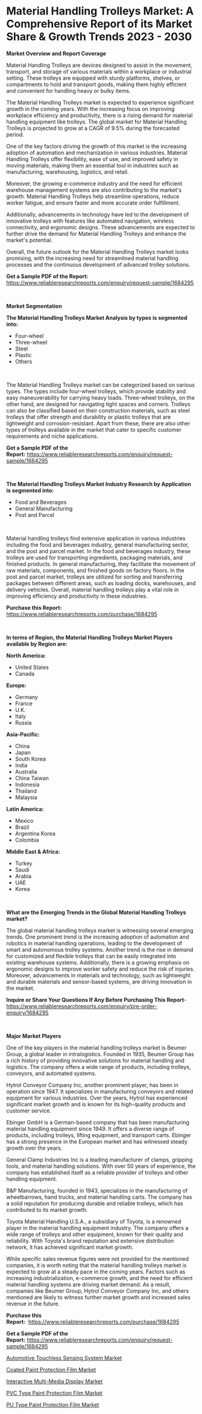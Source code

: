 <p><h1>Material Handling Trolleys Market: A Comprehensive Report of its Market Share & Growth Trends 2023 - 2030</h1></p><p><strong>Market Overview and Report Coverage</strong></p>
<p><p>Material Handling Trolleys are devices designed to assist in the movement, transport, and storage of various materials within a workplace or industrial setting. These trolleys are equipped with sturdy platforms, shelves, or compartments to hold and transport goods, making them highly efficient and convenient for handling heavy or bulky items.</p><p>The Material Handling Trolleys market is expected to experience significant growth in the coming years. With the increasing focus on improving workplace efficiency and productivity, there is a rising demand for material handling equipment like trolleys. The global market for Material Handling Trolleys is projected to grow at a CAGR of 9.5% during the forecasted period.</p><p>One of the key factors driving the growth of this market is the increasing adoption of automation and mechanization in various industries. Material Handling Trolleys offer flexibility, ease of use, and improved safety in moving materials, making them an essential tool in industries such as manufacturing, warehousing, logistics, and retail.</p><p>Moreover, the growing e-commerce industry and the need for efficient warehouse management systems are also contributing to the market's growth. Material Handling Trolleys help streamline operations, reduce worker fatigue, and ensure faster and more accurate order fulfillment.</p><p>Additionally, advancements in technology have led to the development of innovative trolleys with features like automated navigation, wireless connectivity, and ergonomic designs. These advancements are expected to further drive the demand for Material Handling Trolleys and enhance the market's potential.</p><p>Overall, the future outlook for the Material Handling Trolleys market looks promising, with the increasing need for streamlined material handling processes and the continuous development of advanced trolley solutions.</p></p>
<p><strong>Get a Sample PDF of the Report:</strong> <a href="https://www.reliableresearchreports.com/enquiry/request-sample/1684295">https://www.reliableresearchreports.com/enquiry/request-sample/1684295</a></p>
<p>&nbsp;</p>
<p><strong>Market Segmentation</strong></p>
<p><strong>The Material Handling Trolleys Market Analysis by types is segmented into:</strong></p>
<p><ul><li>Four-wheel</li><li>Three-wheel</li><li>Steel</li><li>Plastic</li><li>Others</li></ul></p>
<p>&nbsp;</p>
<p><p>The Material Handling Trolleys market can be categorized based on various types. The types include four-wheel trolleys, which provide stability and easy maneuverability for carrying heavy loads. Three-wheel trolleys, on the other hand, are designed for navigating tight spaces and corners. Trolleys can also be classified based on their construction materials, such as steel trolleys that offer strength and durability or plastic trolleys that are lightweight and corrosion-resistant. Apart from these, there are also other types of trolleys available in the market that cater to specific customer requirements and niche applications.</p></p>
<p><strong>Get a Sample PDF of the Report:</strong>&nbsp;<a href="https://www.reliableresearchreports.com/enquiry/request-sample/1684295">https://www.reliableresearchreports.com/enquiry/request-sample/1684295</a></p>
<p>&nbsp;</p>
<p><strong>The Material Handling Trolleys Market Industry Research by Application is segmented into:</strong></p>
<p><ul><li>Food and Beverages</li><li>General Manufacturing</li><li>Post and Parcel</li></ul></p>
<p>&nbsp;</p>
<p><p>Material handling trolleys find extensive application in various industries including the food and beverages industry, general manufacturing sector, and the post and parcel market. In the food and beverages industry, these trolleys are used for transporting ingredients, packaging materials, and finished products. In general manufacturing, they facilitate the movement of raw materials, components, and finished goods on factory floors. In the post and parcel market, trolleys are utilized for sorting and transferring packages between different areas, such as loading docks, warehouses, and delivery vehicles. Overall, material handling trolleys play a vital role in improving efficiency and productivity in these industries.</p></p>
<p><strong>Purchase this Report:</strong>&nbsp; <a href="https://www.reliableresearchreports.com/purchase/1684295">https://www.reliableresearchreports.com/purchase/1684295</a></p>
<p>&nbsp;</p>
<p><strong>In terms of Region, the Material Handling Trolleys Market Players available by Region are:</strong></p>
<p>
    <p> <strong> North America: </strong>
        <ul>
            <li>United States</li>
            <li>Canada</li>
        </ul>
        </p> 
    <p> <strong> Europe: </strong>
        <ul>
            <li>Germany</li>
            <li>France</li>
            <li>U.K.</li>
            <li>Italy</li>
            <li>Russia</li>
        </ul>
        </p> 
    <p> <strong> Asia-Pacific: </strong>
        <ul>
            <li>China</li>
            <li>Japan</li>
            <li>South Korea</li>
            <li>India</li>
            <li>Australia</li>
            <li>China Taiwan</li>
            <li>Indonesia</li>
            <li>Thailand</li>
            <li>Malaysia</li>
        </ul>
        </p> 
    <p> <strong> Latin America: </strong>
        <ul>
            <li>Mexico</li>
            <li>Brazil</li>
            <li>Argentina Korea</li>
            <li>Colombia</li>
        </ul>
        </p> 
    <p> <strong> Middle East & Africa: </strong>
        <ul>
            <li>Turkey</li>
            <li>Saudi</li>
            <li>Arabia</li>
            <li>UAE</li>
            <li>Korea</li>
        </ul>
    </p>
    </p>
<p>&nbsp;</p>
<p><strong>What are the Emerging Trends in the Global Material Handling Trolleys market?</strong></p>
<p><p>The global material handling trolleys market is witnessing several emerging trends. One prominent trend is the increasing adoption of automation and robotics in material handling operations, leading to the development of smart and autonomous trolley systems. Another trend is the rise in demand for customized and flexible trolleys that can be easily integrated into existing warehouse systems. Additionally, there is a growing emphasis on ergonomic designs to improve worker safety and reduce the risk of injuries. Moreover, advancements in materials and technology, such as lightweight and durable materials and sensor-based systems, are driving innovation in the market.</p></p>
<p><strong>Inquire or Share Your Questions If Any Before Purchasing This Report</strong>- <a href="https://www.reliableresearchreports.com/enquiry/pre-order-enquiry/1684295">https://www.reliableresearchreports.com/enquiry/pre-order-enquiry/1684295</a></p>
<p>&nbsp;</p>
<p><strong>Major Market Players</strong></p>
<p><p>One of the key players in the material handling trolleys market is Beumer Group, a global leader in intralogistics. Founded in 1935, Beumer Group has a rich history of providing innovative solutions for material handling and logistics. The company offers a wide range of products, including trolleys, conveyors, and automated systems.</p><p>Hytrol Conveyor Company Inc, another prominent player, has been in operation since 1947. It specializes in manufacturing conveyors and related equipment for various industries. Over the years, Hytrol has experienced significant market growth and is known for its high-quality products and customer service.</p><p>Ebinger GmbH is a German-based company that has been manufacturing material handling equipment since 1949. It offers a diverse range of products, including trolleys, lifting equipment, and transport carts. Ebinger has a strong presence in the European market and has witnessed steady growth over the years.</p><p>General Clamp Industries Inc is a leading manufacturer of clamps, gripping tools, and material handling solutions. With over 50 years of experience, the company has established itself as a reliable provider of trolleys and other handling equipment.</p><p>B&P Manufacturing, founded in 1943, specializes in the manufacturing of wheelbarrows, hand trucks, and material handling carts. The company has a solid reputation for producing durable and reliable trolleys, which has contributed to its market growth.</p><p>Toyota Material Handling U.S.A., a subsidiary of Toyota, is a renowned player in the material handling equipment industry. The company offers a wide range of trolleys and other equipment, known for their quality and reliability. With Toyota's brand reputation and extensive distribution network, it has achieved significant market growth.</p><p>While specific sales revenue figures were not provided for the mentioned companies, it is worth noting that the material handling trolleys market is expected to grow at a steady pace in the coming years. Factors such as increasing industrialization, e-commerce growth, and the need for efficient material handling systems are driving market demand. As a result, companies like Beumer Group, Hytrol Conveyor Company Inc, and others mentioned are likely to witness further market growth and increased sales revenue in the future.</p></p>
<p><strong>Purchase this Report:</strong>&nbsp;&nbsp;<a href="https://www.reliableresearchreports.com/purchase/1684295">https://www.reliableresearchreports.com/purchase/1684295</a></p>
<p></p>
<p><strong>Get a Sample PDF of the Report:</strong>&nbsp;<a href="https://www.reliableresearchreports.com/enquiry/request-sample/1684295">https://www.reliableresearchreports.com/enquiry/request-sample/1684295</a></p>
<p><p><a href="https://medium.com/@aliwilldvm/automotive-touchless-sensing-system-market-trends-and-market-analysis-forecasted-for-period-5fb92656ae6e">Automotive Touchless Sensing System Market</a></p><p><a href="https://www.linkedin.com/pulse/coated-paint-protection-film-market-share-amp-new-trends-analysis/">Coated Paint Protection Film Market</a></p><p><a href="https://medium.com/@dinafritsch/interactive-multi-media-display-market-focuses-on-market-share-size-and-projected-forecast-till-93ada46774e0">Interactive Multi-Media Display Market</a></p><p><a href="https://www.linkedin.com/pulse/decoding-pvc-type-paint-protection-film-market-deep-dive/">PVC Type Paint Protection Film Market</a></p><p><a href="https://www.linkedin.com/pulse/pu-type-paint-protection-film-market-insights-players-forecast/">PU Type Paint Protection Film Market</a></p></p>